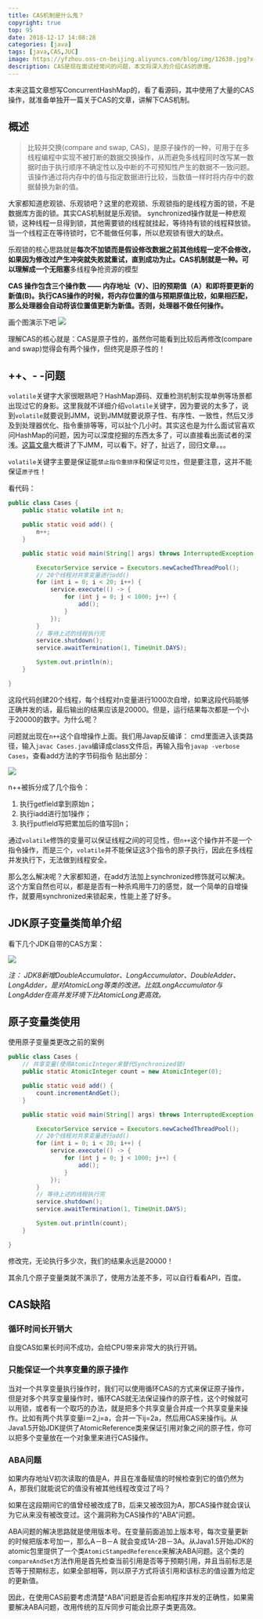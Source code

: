 ```yaml
---
title: CAS机制是什么鬼？
copyright: true
top: 95
date: 2018-12-17 14:08:28
categories: [java]
tags: [java,CAS,JUC]
image: https://yfzhou.oss-cn-beijing.aliyuncs.com/blog/img/12638.jpg?x-oss-process=style/ys30
description: CAS是现在面试经常问的问题，本文将深入的介绍CAS的原理。
---
```


<span></span>

<!--more-->

本来这篇文章想写ConcurrentHashMap的，看了看源码，其中使用了大量的CAS操作，就准备单独开一篇关于CAS的文章，讲解下CAS机制。

## 概述
> 比较并交换(compare and swap, CAS)，是原子操作的一种，可用于在多线程编程中实现不被打断的数据交换操作，从而避免多线程同时改写某一数据时由于执行顺序不确定性以及中断的不可预知性产生的数据不一致问题。 该操作通过将内存中的值与指定数据进行比较，当数值一样时将内存中的数据替换为新的值。

大家都知道悲观锁、乐观锁吧？这里的悲观锁、乐观锁指的是线程方面的锁，不是数据库方面的锁。其实CAS机制就是乐观锁。
synchronized操作就是一种悲观锁，这种线程一旦得到锁，其他需要锁的线程就挂起，等待持有锁的线程释放锁。当一个线程正在等待锁时，它不能做任何事，所以悲观锁有很大的缺点。

乐观锁的核心思路就是**每次不加锁而是假设修改数据之前其他线程一定不会修改，如果因为修改过产生冲突就失败就重试，直到成功为止。**CAS机制就是一种。可以理解成一个**无阻塞**多线程争抢资源的模型

**CAS 操作包含三个操作数 —— 内存地址（V）、旧的预期值（A）和即将要更新的新值(B)。执行CAS操作的时候，将内存位置的值与预期原值比较，如果相匹配，那么处理器会自动将该位置值更新为新值。否则，处理器不做任何操作。**

画个图演示下吧
![](https://yfzhou.oss-cn-beijing.aliyuncs.com/blog/img/CAS.jpg)

理解CAS的核心就是：CAS是原子性的，虽然你可能看到比较后再修改(compare and swap)觉得会有两个操作，但终究是原子性的！

## ++、- -问题
`volatile`关键字大家很眼熟吧？HashMap源码、双重检测机制实现单例等场景都出现过它的身影。这里我就不详细介绍`volatile`关键字，因为要说的太多了，说到`volatile`就要说到JMM，说到JMM就要说原子性、有序性、一致性，然后又涉及到处理器优化、指令重排等等，可以扯个几小时。其实这也是为什么面试官喜欢问HashMap的问题，因为可以深度挖掘的东西太多了，可以直接看出面试者的深浅。[这篇文章](https://542869246.github.io/2018/11/01/%E5%86%8D%E6%9C%89%E4%BA%BA%E9%97%AE%E4%BD%A0Java%E5%86%85%E5%AD%98%E6%A8%A1%E5%9E%8B%E6%98%AF%E4%BB%80%E4%B9%88-%E5%B0%B1%E6%8A%8A%E8%BF%99%E7%AF%87%E6%96%87%E7%AB%A0%E5%8F%91%E7%BB%99%E4%BB%96/ "这篇文章")大概讲了下JMM，可以看下。好了，扯远了，回归文章。。。

`volatile`关键字主要是保证能`禁止指令重排序`和保证`可见性`，但是要注意，这并不能保证`原子性`！

看代码：
```java
public class Cases {
	public static volatile int n;

	public static void add() {
		n++;
	}

	public static void main(String[] args) throws InterruptedException {

		ExecutorService service = Executors.newCachedThreadPool();
		// 20个线程对共享变量进行add()
		for (int i = 0; i < 20; i++) {
			service.execute(() -> {
				for (int j = 0; j < 1000; j++) {
					add();
				}
			});
		}
		// 等待上述的线程执行完
		service.shutdown();
		service.awaitTermination(1, TimeUnit.DAYS);

		System.out.println(n);
	}

}
```
这段代码创建20个线程，每个线程对n变量进行1000次自增，如果这段代码能够正确并发的话，最后输出的结果应该是20000。但是，运行结果每次都是一个小于20000的数字。为什么呢？

问题就出现在`n++`这个自增操作上面。我们用Javap反编译：
cmd里面进入该类路径，输入`javac Cases.java`编译成class文件后，再输入指令`javap -verbose Cases`，查看add方法的字节码指令
贴出部分：

![](https://yfzhou.oss-cn-beijing.aliyuncs.com/blog/img/TIM%E6%88%AA%E5%9B%BE20181217162623.png)

n++被拆分成了几个指令：

1. 执行getfield拿到原始n；
2. 执行iadd进行加1操作；
3. 执行putfield写把累加后的值写回n；

通过`volatile`修饰的变量可以保证线程之间的可见性，但`n++`这个操作并不是一个指令操作，而是三个，`volatile`并不能保证这3个指令的原子执行，因此在多线程并发执行下，无法做到线程安全。

那么怎么解决呢？大家都知道，在add方法加上synchronized修饰就可以解决。这个方案自然也可以，都是是否有一种杀鸡用牛刀的感觉，就一个简单的自增操作，就要用synchronized来锁起来，性能上差了好多。


## JDK原子变量类简单介绍

看下几个JDK自带的CAS方案：

![](https://yfzhou.oss-cn-beijing.aliyuncs.com/blog/img/JDK%E7%9A%84CAS%E6%96%B9%E6%A1%88.jpg)

*注： JDK8新增DoubleAccumulator、LongAccumulator、DoubleAdder、LongAdder，是对AtomicLong等类的改进。比如LongAccumulator与LongAdder在高并发环境下比AtomicLong更高效。*


## 原子变量类使用

使用原子变量类更改之前的案例
```java
public class Cases {
	// 共享变量(使用AtomicInteger来替代Synchronized锁)
	public static AtomicInteger count = new AtomicInteger(0);

	public static void add() {
		count.incrementAndGet();
	}

	public static void main(String[] args) throws InterruptedException {

		ExecutorService service = Executors.newCachedThreadPool();
		// 20个线程对共享变量进行add()
		for (int i = 0; i < 20; i++) {
			service.execute(() -> {
				for (int j = 0; j < 1000; j++) {
					add();
				}
			});
		}
		// 等待上述的线程执行完
		service.shutdown();
		service.awaitTermination(1, TimeUnit.DAYS);

		System.out.println(count);
	}

}
```
修改完，无论执行多少次，我们的结果永远是20000！

其余几个原子变量类就不演示了，使用方法差不多，可以自行看看API，百度。

## CAS缺陷

### 循环时间长开销大
自旋CAS如果长时间不成功，会给CPU带来非常大的执行开销。


### 只能保证一个共享变量的原子操作
当对一个共享变量执行操作时，我们可以使用循环CAS的方式来保证原子操作，但是对多个共享变量操作时，循环CAS就无法保证操作的原子性，这个时候就可以用锁，或者有一个取巧的办法，就是把多个共享变量合并成一个共享变量来操作。比如有两个共享变量i＝2,j=a，合并一下ij=2a，然后用CAS来操作ij。从Java1.5开始JDK提供了AtomicReference类来保证引用对象之间的原子性，你可以把多个变量放在一个对象里来进行CAS操作。

### ABA问题
如果内存地址V初次读取的值是A，并且在准备赋值的时候检查到它的值仍然为A，那我们就能说它的值没有被其他线程改变过了吗？

如果在这段期间它的值曾经被改成了B，后来又被改回为A，那CAS操作就会误认为它从来没有被改变过。这个漏洞称为CAS操作的“ABA”问题。

ABA问题的解决思路就是使用版本号。在变量前面追加上版本号，每次变量更新的时候把版本号加一，那么A－B－A 就会变成1A-2B－3A。从Java1.5开始JDK的atomic包里提供了一个类`AtomicStampedReference`来解决ABA问题。这个类的`compareAndSet`方法作用是首先检查当前引用是否等于预期引用，并且当前标志是否等于预期标志，如果全部相等，则以原子方式将该引用和该标志的值设置为给定的更新值。

因此，在使用CAS前要考虑清楚“ABA”问题是否会影响程序并发的正确性，如果需要解决ABA问题，改用传统的互斥同步可能会比原子类更高效。


